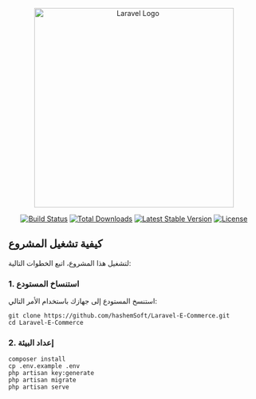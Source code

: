<p align="center"><a href="https://laravel.com" target="_blank"><img src="https://raw.githubusercontent.com/laravel/art/master/logo-lockup/5%20SVG/2%20CMYK/1%20Full%20Color/laravel-logolockup-cmyk-red.svg" width="400" alt="Laravel Logo"></a></p>

<p align="center">
<a href="https://github.com/laravel/framework/actions"><img src="https://github.com/laravel/framework/workflows/tests/badge.svg" alt="Build Status"></a>
<a href="https://packagist.org/packages/laravel/framework"><img src="https://img.shields.io/packagist/dt/laravel/framework" alt="Total Downloads"></a>
<a href="https://packagist.org/packages/laravel/framework"><img src="https://img.shields.io/packagist/v/laravel/framework" alt="Latest Stable Version"></a>
<a href="https://packagist.org/packages/laravel/framework"><img src="https://img.shields.io/packagist/l/laravel/framework" alt="License"></a>
</p>

## كيفية تشغيل المشروع 

لتشغيل هذا المشروع، اتبع الخطوات التالية:

### 1. استنساخ المستودع

استنسخ المستودع إلى جهازك باستخدام الأمر التالي:

```CMD
git clone https://github.com/hashemSoft/Laravel-E-Commerce.git
cd Laravel-E-Commerce
```

### 2. إعداد البيئة

```CMD
composer install
cp .env.example .env
php artisan key:generate
php artisan migrate
php artisan serve
```
